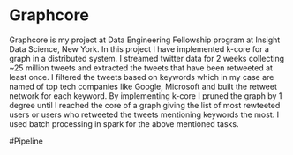 # Graphcore
Graphcore is my project at Data Engineering Fellowship program at Insight Data Science, New York. In this project I have implemented k-core for a graph in a distributed system. I streamed twitter data for 2 weeks collecting ~25 million tweets and extracted the tweets that have been retweeted at least once. I filtered the tweets based on keywords which in my case are named of top tech companies like Google, Microsoft and built the retweet network for each keyword. By implementing k-core I pruned the graph by 1 degree until I reached the core of a graph giving the list of most rewteeted users or users who retweeted the tweets mentioning keywords the most. I used batch processing in spark for the above mentioned tasks. 

#Pipeline
